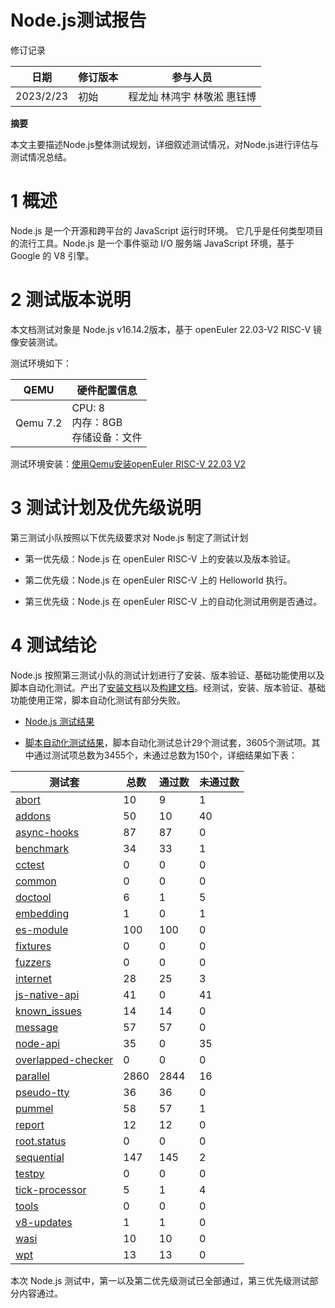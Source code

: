 # Node.js测试报告

修订记录

| 日期      | 修订版本 | 参与人员 |
| --------- | ------- | ------- |
| 2023/2/23 |   初始    | 程龙灿 林鸿宇 林敬淞 惠钰博 |

**摘要**

本文主要描述Node.js整体测试规划，详细叙述测试情况，对Node.js进行评估与测试情况总结。

# 1   概述

Node.js 是一个开源和跨平台的 JavaScript 运行时环境。 它几乎是任何类型项目的流行工具。Node.js 是一个事件驱动 I/O 服务端 JavaScript 环境，基于 Google 的 V8 引擎。

# 2   测试版本说明

本文档测试对象是  Node.js v16.14.2版本，基于 openEuler 22.03-V2 RISC-V 镜像安装测试。

测试环境如下：

| QEMU | 硬件配置信息 |
| ----------------------------------- | ------------------------------------------------------------ 
| Qemu 7.2 | CPU: 8<br />内存：8GB <br />存储设备：文件 |

测试环境安装：[使用Qemu安装openEuler RISC-V 22.03 V2](https://gitee.com/yunxiangluo/openeuler-riscv-2203-v2-test/blob/master/Installation_Book/QEMU/README.md)

# 3   测试计划及优先级说明

第三测试小队按照以下优先级要求对 Node.js 制定了测试计划

- 第一优先级：Node.js 在 openEuler RISC-V 上的安装以及版本验证。

- 第二优先级：Node.js 在 openEuler RISC-V 上的 Helloworld 执行。

- 第三优先级：Node.js 在 openEuler RISC-V 上的自动化测试用例是否通过。

# 4   测试结论

Node.js 按照第三测试小队的测试计划进行了安装、版本验证、基础功能使用以及脚本自动化测试。产出了[安装文档](./test/nodejs%20%E5%AE%89%E8%A3%85%E6%89%8B%E5%86%8C.md)以及[构建文档](./test/%E6%9E%84%E5%BB%BA%E6%89%8B%E5%86%8C.md)。经测试，安装、版本验证、基础功能使用正常，脚本自动化测试有部分失败。

- [Node.js 测试结果](./%E6%96%B0%E5%BB%BA%E6%96%87%E4%BB%B6%E5%A4%B9/Report_nodejs.md)
  
- [脚本自动化测试结果](./test)，脚本自动化测试总计29个测试套，3605个测试项。其中通过测试项总数为3455个，未通过总数为150个，详细结果如下表：

| 测试套  | 总数  | 通过数 | 未通过数 |
| ------ | ----- | ----- | ---------|
| [abort](./test/abort.md)  | 10    | 9     | 1        |
| [addons](./test/addons.md) | 50    | 10    | 40       |
| [async-hooks](./test/async-hooks.md) | 87 | 87  | 0        |
| [benchmark](./test/benchmark.md) | 34  | 33   | 1        |
| [cctest](./test/cctest.md) | 0     | 0     | 0        |
| [common](./test/common.md) | 0     | 0     | 0        |
| [doctool](./test/doctool.md) | 6    | 1     | 5        |
| [embedding](./test/embedding.md) | 1  | 0     | 1        |
| [es-module](./test/es-module.md) | 100 | 100  | 0        |
| [fixtures](./test/fixtures.md)  | 0   | 0    | 0        |
| [fuzzers](./test/fuzzers.md)   | 0   | 0    | 0        |
| [internet](./test/internet.md)  | 28  | 25   | 3        |
| [js-native-api](./test/js-native-api.md) | 41 | 0 | 41       |
| [known_issues](./test/known_issues.md) | 14 | 14 | 0        |
| [message](./test/message.md) | 57  | 57     | 0        |
| [node-api](./test/node-api.md) | 35 | 0      | 35       |
| [overlapped-checker](./test/overlapped-checker.md) | 0  | 0 | 0   |
| [parallel](./test/parallel.md) | 2860 | 2844 | 16       |
| [pseudo-tty](./test/pseudo-tty.md) | 36 | 36   | 0        |
| [pummel](./test/pummel.md)   | 58   | 57   | 1        |
| [report](./test/report.md)   | 12   | 12   | 0        |
| [root.status](./test/root.status.md) | 0 | 0    | 0        |
| [sequential](./test/sequential.md)  | 147 | 145 | 2       |
| [testpy](./test/testpy.md)   | 0    | 0    | 0        |
| [tick-processor](./test/tick-processor.md) | 5 | 1 | 4        |
| [tools](./test/tools.md)    | 0    | 0    | 0        |
| [v8-updates](./test/v8-updates.md) | 1  | 1    | 0        |
| [wasi](./test/wasi.md)     | 10   | 10   | 0        |
| [wpt](./test/wpt.md)      | 13   | 13   | 0        |

本次 Node.js 测试中，第一以及第二优先级测试已全部通过，第三优先级测试部分内容通过。